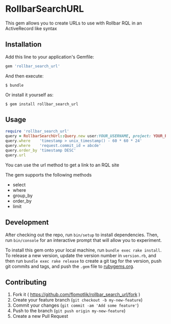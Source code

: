 # RollbarSearchURL

This gem allows you to create URLs to use with Rollbar RQL in an ActiveRecord like syntax

## Installation

Add this line to your application's Gemfile:

```ruby
gem 'rollbar_search_url'
```

And then execute:

    $ bundle

Or install it yourself as:

    $ gem install rollbar_search_url

## Usage

```ruby
require 'rollbar_search_url'
query = RollbarSearchUrl::Query.new user:YOUR_USERNAME, project: YOUR_PROJECT_NAME
query.where    'timestamp > unix_timestamp() - 60 * 60 * 24'
query.where    'request.commit_id = abcde'
query.order_by 'timestamp DESC'
query.url
```

You can use the url method to get a link to an RQL site

The gem supports the following methods

* select
* where
* group_by
* order_by
* limit

## Development

After checking out the repo, run `bin/setup` to install dependencies. Then, run `bin/console` for an interactive prompt that will allow you to experiment.

To install this gem onto your local machine, run `bundle exec rake install`. To release a new version, update the version number in `version.rb`, and then run `bundle exec rake release` to create a git tag for the version, push git commits and tags, and push the `.gem` file to [rubygems.org](https://rubygems.org).

## Contributing

1. Fork it ( https://github.com/flomotlik/rollbar_search_url/fork )
2. Create your feature branch (`git checkout -b my-new-feature`)
3. Commit your changes (`git commit -am 'Add some feature'`)
4. Push to the branch (`git push origin my-new-feature`)
5. Create a new Pull Request
